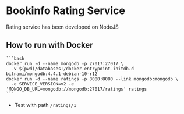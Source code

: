 # Bookinfo Rating Service

Rating service has been developed on NodeJS

## How to run with Docker

    ```bash
    docker run -d --name mongodb -p 27017:27017 \
      -v $(pwd)/databases:/docker-entrypoint-initdb.d bitnami/mongodb:4.4.1-debian-10-r12
    docker run -d --name ratings -p 8080:8080 --link mongodb:mongodb \
      -e SERVICE_VERSION=v2 -e 'MONGO_DB_URL=mongodb://mongodb:27017/ratings' ratings
    ```

* Test with path `/ratings/1`